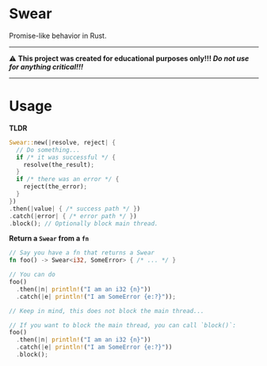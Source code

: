 # Swear

Promise-like behavior in Rust.

---

:warning: **This project was created for educational purposes only!!! *Do not use for anything critical!!!***

---

# Usage

**TLDR**

```rust
Swear::new(|resolve, reject| {
  // Do something...
  if /* it was successful */ {
    resolve(the_result);
  }
  if /* there was an error */ {
    reject(the_error);
  }
})
.then(|value| { /* success path */ })
.catch(|error| { /* error path */ })
.block(); // Optionally block main thread.
```

**Return a `Swear` from a `fn`**

```rust
// Say you have a fn that returns a Swear
fn foo() -> Swear<i32, SomeError> { /* ... */ }

// You can do
foo()
  .then(|n| println!("I am an i32 {n}"))
  .catch(|e| println!("I am SomeError {e:?}"));

// Keep in mind, this does not block the main thread...

// If you want to block the main thread, you can call `block()`:
foo()
  .then(|n| println!("I am an i32 {n}"))
  .catch(|e| println!("I am SomeError {e:?}"))
  .block();
```

